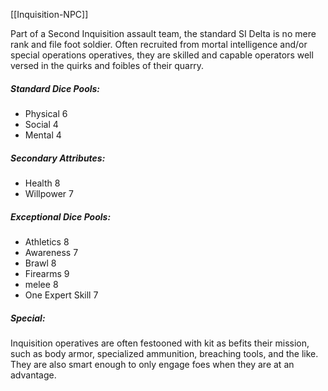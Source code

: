 [[Inquisition-NPC]]

Part of a Second Inquisition assault team, the standard SI Delta is no mere rank and file foot soldier. Often recruited from mortal intelligence and/or special operations operatives, they are skilled and capable operators well versed in the quirks and foibles of their quarry.

##### Standard Dice Pools:
* Physical 6
* Social 4
* Mental 4
##### Secondary Attributes: 
* Health 8
* Willpower 7

##### Exceptional Dice Pools:
* Athletics 8
* Awareness 7
* Brawl 8
* Firearms 9
* melee 8
* One Expert Skill 7

##### Special:
Inquisition operatives are often festooned with kit as befits their mission, such as body armor, specialized ammunition, breaching tools, and the like. They are also smart enough to only engage foes when they are at an advantage.